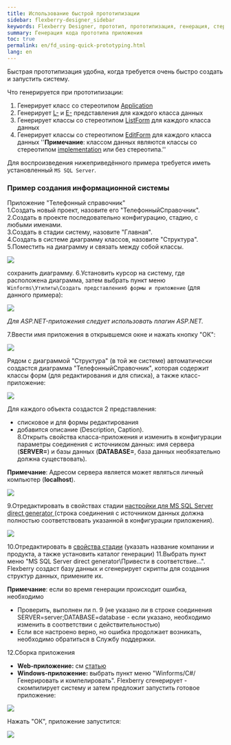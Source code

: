 ```yaml
---
title: Использование быстрой прототипизации
sidebar: flexberry-designer_sidebar
keywords: Flexberry Designer, прототип, прототипизация, генерация, стереотип, приложение, объекты, формы, сборки
summary: Генерация кода прототипа приложения
toc: true
permalink: en/fd_using-quick-prototyping.html
lang: en
---
```


Быстрая прототипизация удобна, когда требуется очень быстро создать и запустить систему.

Что генерируется при прототипизации:
1. Генерирует класс со стереотипом [Application](fd_application.html)
2. Генерирует [L-](fd_l-view.html) и [E-](fd_e-view.html) представления для каждого класса данных
3. Генерирует классы со стереотипом [ListForm](fd_listform.html) для каждого класса данных
4. Генерирует классы со стереотипом [EditForm](fd_editform.html) для каждого класса данных
''__Примечание__: классом данных являются классы со стереотипом [implementation](fd_data-classes.html) или без стереотипа.''

Для воспроизведения нижеприведённого примера требуется иметь установленный `MS SQL Server`.

### Пример создания информационной системы

Приложение "Телефонный справочник"  
1.Создать новый проект, назовите его "ТелефонныйСправочник".  
2.Создать в проекте последовательно конфигурацию, стадию, с любыми именами.  
3.Создать в стадии систему, назовите "Главная".   
4.Создать в системе диаграмму классов, назовите "Структура".   
5.Поместить на диаграмму и связать между собой классы.

![](/images/pages/products/flexberry-designer/generate/phonebook1.png)

сохранить диаграмму. 
6.Установить курсор на систему, где расположена диаграмма, затем выбрать пункт меню `Winforms\Утилиты\Создать представленияб формы и приложение` (для данного примера):

![](/images/pages/products/flexberry-designer/generate/startprototyping.png)

*Для ASP.NET-приложения следует использовать плагин ASP.NET.*

7.Ввести имя приложения в открывшемся окне и нажать кнопку "ОК":

![](/images/pages/products/flexberry-designer/generate/startprototyping1.png)

Рядом с диаграммой "Структура" (в той же системе) автоматически создастся диаграмма "ТелефонныйСправочник", которая содержит классы форм (для редактирования и для списка), а также класс-приложение:

![](/images/pages/products/flexberry-designer/generate/phonebook2.png)

Для каждого объекта создастся 2 представления:
* списковое и для формы редактирования
* добавится описание (Description, Caption).  
8.Открыть свойства класса-приложения и изменить в конфигурации параметры соединения с источником данных: имя сервера (**SERVER=**) и базы данных (**DATABASE=**, база данных необязательно должна существовать).

__Примечание__: Адресом сервера является может являться личный компьютер (**localhost**). 

![](/images/pages/products/flexberry-designer/generate/configprops.png)

9.Отредактировать в свойствах стадии [настройки для MS SQL Server direct generator ](fd_configure-ms-sql-generator.html) (строка соединения с источником данных должна полностью соответствовать указанной в конфигурации приложения).

![](/images/pages/products/flexberry-designer/generate/configbase.png)

10.Отредактировать в [свойства стадии](fd_configure-ms-sql-generator.html) (указать название компании и продукта, а также установить каталог генерации)
11.Выбрать пункт меню "MS SQL Server direct generator\Привести в соответствие...". Flexberry создаст базу данных и сгенерирует скрипты для создания структур данных, примените их.

__Примечание__: если во время генерации происходит ошибка, необходимо
* Проверить, выполнен ли п. 9 (не указано ли в строке соединения SERVER=server;DATABASE=database - если указано, необходимо изменить в соответствии с действительностью)
* Если все настроено верно, но ошибка продолжает возникать, необходимо обратиться в Службу поддержки.

12.Сборка приложения
*  **Web-приложение:** см [статью](fa_asp-net-generator.html)
* **Windows-приложение:** выбрать пункт меню "Winforms/C#/Генерировать и компелировать". Flexberry сгенерирует - скомпилирует систему и затем предложит запустить готовое приложение:

![](/images/pages/products/flexberry-designer/generate/startapp.png)

Нажать "ОК", приложение запустится:

![](/images/pages/products/flexberry-designer/generate/phonebookapp.png)
